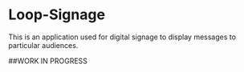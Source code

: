 # Loop-Signage
This is an application used for digital signage to display messages to particular audiences.

##WORK IN PROGRESS
